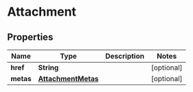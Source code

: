 

# Attachment


## Properties

| Name | Type | Description | Notes |
|------------ | ------------- | ------------- | -------------|
|**href** | **String** |  |  [optional] |
|**metas** | [**AttachmentMetas**](AttachmentMetas.md) |  |  [optional] |



